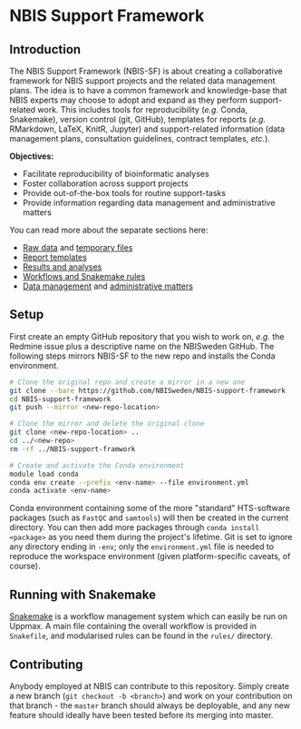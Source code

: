 # NBIS Support Framework

## Introduction

The NBIS Support Framework (NBIS-SF) is about creating a collaborative
framework for NBIS support projects and the related data management plans. The
idea is to have a common framework and knowledge-base that NBIS experts may
choose to adopt and expand as they perform support-related work. This includes
tools for reproducibility (*e.g.* Conda, Snakemake), version control (git,
GitHub), templates for reports (*e.g.* RMarkdown, LaTeX, KnitR, Jupyter) and
support-related information (data management plans, consultation guidelines,
contract templates, *etc.*).

**Objectives:**
 * Facilitate reproducibility of bioinformatic analyses
 * Foster collaboration across support projects
 * Provide out-of-the-box tools for routine support-tasks
 * Provide information regarding data management and administrative matters

You can read more about the separate sections here:
 * [Raw data][sf-data] and [temporary files][sf-scratch]
 * [Report templates][sf-report]
 * [Results and analyses][sf-results]
 * [Workflows and Snakemake rules][sf-rules]
 * [Data management][sf-dmp] and [administrative matters][sf-admin]

## Setup

First create an empty GitHub repository that you wish to work on, *e.g.* the
Redmine issue plus a descriptive name on the NBISweden GitHub. The following
steps mirrors NBIS-SF to the new repo and installs the Conda environment.

```bash
# Clone the original repo and create a mirror in a new one
git clone --bare https://github.com/NBISweden/NBIS-support-framework
cd NBIS-support-framework
git push --mirror <new-repo-location>

# Clone the mirror and delete the original clone
git clone <new-repo-location> ..
cd ../<new-repo>
rm -rf ../NBIS-support-framwork

# Create and activate the Conda environment
module load conda
conda env create --prefix <env-name> --file environment.yml
conda activate <env-name>
```
Conda environment containing some of the more "standard" HTS-software packages
(such as `FastQC` and `samtools`) will then be created in the current
directory. You can then add more packages through `conda install <package>` as
you need them during the project's lifetime. Git is set to ignore any directory
ending in `-env`; only the `environment.yml` file is needed to reproduce the
workspace environment (given platform-specific caveats, of course).

## Running with Snakemake

[Snakemake][snakemake-home] is a workflow management system which can easily be
run on Uppmax. A main file containing the overall workflow is provided in
`Snakefile`, and modularised rules can be found in the `rules/` directory.

## Contributing

Anybody employed at NBIS can contribute to this repository. Simply create a new
branch (`git checkout -b <branch>`) and work on your contribution on that
branch - the `master` branch should always be deployable, and any new feature
should ideally have been tested before its merging into master.

[conda-home]: https://conda.io/en/latest/
[conda-install]: https://conda.io/projects/conda/en/latest/user-guide/install/index.html
[sf-admin]: https://github.com/NBISweden/NBIS-support-framework/tree/master/admin
[sf-data]: https://github.com/NBISweden/NBIS-support-framework/tree/master/data
[sf-dmp]: https://github.com/NBISweden/NBIS-support-framework/tree/master/data/data_management
[sf-report]: https://github.com/NBISweden/NBIS-support-framework/tree/master/reports
[sf-results]: https://github.com/NBISweden/NBIS-support-framework/tree/master/results
[sf-rules]: https://github.com/NBISweden/NBIS-support-framework/tree/master/rules
[sf-scratch]: https://github.com/NBISweden/NBIS-support-framework/tree/master/scratch
[snakemake-home]: https://snakemake.readthedocs.io/en/stable/
